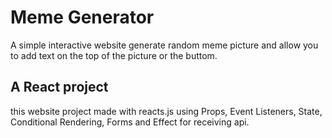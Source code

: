 # Meme Generator

A simple interactive website generate random meme picture and allow you to add text on the top of the picture or the buttom.

## A React project

this website project made with reacts.js using Props, Event Listeners, State, Conditional Rendering, Forms and Effect for receiving api.

<img src="https://i.imgur.com/oHoDkZ1.png" alt=""/>


